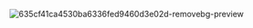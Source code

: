 


 ![635cf41ca4530ba6336fed9460d3e02d-removebg-preview](https://github.com/user-attachments/assets/c028de5e-bcc1-4284-b1f6-e861529d03d5)



         
